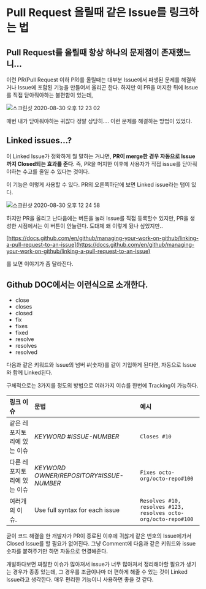 # Pull Request 올릴때 같은 Issue를 링크하는 법

## Pull Request를 올릴때 항상 하나의 문제점이 존재했느니...

이런 PR\(Pull Request 이하 PR\)를 올릴때는 대부분 Issue에서 파생된 문제를 해결하거나 Issue에 포함된 기능을 만들어서 올리곤 한다. 하지만 이 PR을 머지한 뒤에 Issue를 직접 닫아줘야하는 불편함이 있는데,

![&#xC2A4;&#xD06C;&#xB9B0;&#xC0F7; 2020-08-30 &#xC624;&#xD6C4; 12 23 02](https://user-images.githubusercontent.com/17822723/91650783-c51e3b00-eabe-11ea-9bc2-70a024dc3d6f.png)

매번 내가 닫아줘야하는 귀찮다 정말 상당히.... 이런 문제를 해결하는 방법이 있었다.

## Linked issues...?

이 Linked Issue가 정확하게 뭘 말하는 거냐면, **PR이 merge한 경우 자동으로 Issue까지 Closed되는 효과를 준다**. 즉, PR을 머지한 이후에 사용자가 직접 issue를 닫아줘야하는 수고를 줄일 수 있다는 것이다.

이 기능은 이렇게 사용할 수 있다. PR의 오른쪽하단에 보면 Linked issue라는 탭이 있다.

![&#xC2A4;&#xD06C;&#xB9B0;&#xC0F7; 2020-08-30 &#xC624;&#xD6C4; 12 24 58](https://user-images.githubusercontent.com/17822723/91650785-c6e7fe80-eabe-11ea-90b0-1578167af9e9.png)

하지만 PR을 올리고 난다음에는 버튼을 눌러 Issue를 직접 등록할수 있지만, PR을 생성한 시점에서는 이 버튼이 안눌린다. 도대체 왜 이렇게 됬나 싶었지만..

[https://docs.github.com/en/github/managing-your-work-on-github/linking-a-pull-request-to-an-issue](https://docs.github.com/en/github/managing-your-work-on-github/linking-a-pull-request-to-an-issue)

를 보면 이야기가 좀 달라진다.

## Github DOC에서는 이런식으로 소개한다.

* close
* closes
* closed
* fix
* fixes
* fixed
* resolve
* resolves
* resolved

다음과 같은 키워드와 Issue의 넘버 \#{숫자}를 같이 기입하게 된다면, 자동으로 Issue와 함께 Linked된다.

구체적으로는 3가지를 정도의 방법으로 여러가지 이슈를 한번에 Tracking이 가능하다.

| 링크 이슈 | 문법 | 예시 |
| :--- | :--- | :--- |
| 같은 레포지토리에 있는 이슈 | _KEYWORD_ \#_ISSUE-NUMBER_ | `Closes #10` |
| 다른 레포지토리에 있는 이슈 | _KEYWORD_ _OWNER_/_REPOSITORY_\#_ISSUE-NUMBER_ | `Fixes octo-org/octo-repo#100` |
| 여러개의 이슈. | Use full syntax for each issue | `Resolves #10, resolves #123, resolves octo-org/octo-repo#100` |

굳이 코드 해결을 한 개발자가 PR이 종료된 이후에 귀찮게 같은 번호의 Issue에가서 Closed Issue를 할 필요가 없어진다. 그냥 Comment에 다음과 같은 키워드와 issue 숫자를 붙혀주기만 하면 자동으로 연결해준다.

개발하다보면 짜잘한 이슈가 많아져서 issue가 너무 많아져서 정리해야할 필요가 생기는 경우가 종종 있는데, 그 경우를 조금이나마 더 편하게 해줄 수 있는 것이 Linked Issue라고 생각한다. 매우 편리한 기능이니 사용하면 좋을 것 같다.

